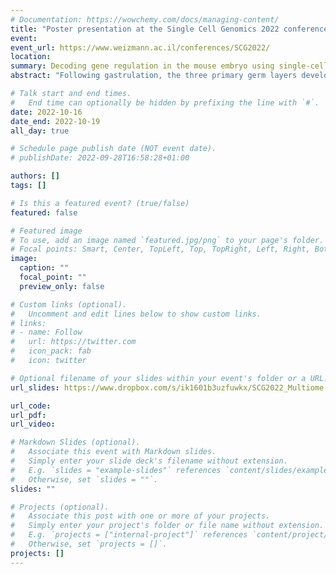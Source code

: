 ```yaml
---
# Documentation: https://wowchemy.com/docs/managing-content/
title: "Poster presentation at the Single Cell Genomics 2022 conference"
event:
event_url: https://www.weizmann.ac.il/conferences/SCG2022/
location:
summary: Decoding gene regulation in the mouse embryo using single-cell multi-omics
abstract: "Following gastrulation, the three primary germ layers develop into the major organs in a process known as organogenesis. Single-cell RNA sequencing has enabled the profiling of the gene expression dynamics of these cell fate decisions, yet a comprehensive map of the interplay between transcription factors and cis-regulatory elements is lacking, as are the underlying gene regulatory networks. Here we generate a multi-omics atlas of mouse early organogenesis by simultaneously profiling gene expression and chromatin accessibility from tens of thousands of single cells. We develop a computational method to leverage the multi-modal readouts to predict transcription factor binding events in cis-regulatory elements, which we then use to infer gene regulatory networks that underpin lineage commitment events. Finally, we show that these models can be used to generate in silico predictions of the effect of transcription factor perturbations. We validate this experimentally by showing that Brachyury is essential for the differentiation of neuromesodermal progenitors to somitic mesoderm fate by priming cis-regulatory elements."

# Talk start and end times.
#   End time can optionally be hidden by prefixing the line with `#`.
date: 2022-10-16
date_end: 2022-10-19
all_day: true

# Schedule page publish date (NOT event date).
# publishDate: 2022-09-28T16:58:28+01:00

authors: []
tags: []

# Is this a featured event? (true/false)
featured: false

# Featured image
# To use, add an image named `featured.jpg/png` to your page's folder. 
# Focal points: Smart, Center, TopLeft, Top, TopRight, Left, Right, BottomLeft, Bottom, BottomRight.
image:
  caption: ""
  focal_point: ""
  preview_only: false

# Custom links (optional).
#   Uncomment and edit lines below to show custom links.
# links:
# - name: Follow
#   url: https://twitter.com
#   icon_pack: fab
#   icon: twitter

# Optional filename of your slides within your event's folder or a URL.
url_slides: https://www.dropbox.com/s/ik1601b3uzfuwkx/SCG2022_Multiome.pdf?dl=0

url_code:
url_pdf:
url_video:

# Markdown Slides (optional).
#   Associate this event with Markdown slides.
#   Simply enter your slide deck's filename without extension.
#   E.g. `slides = "example-slides"` references `content/slides/example-slides.md`.
#   Otherwise, set `slides = ""`.
slides: ""

# Projects (optional).
#   Associate this post with one or more of your projects.
#   Simply enter your project's folder or file name without extension.
#   E.g. `projects = ["internal-project"]` references `content/project/deep-learning/index.md`.
#   Otherwise, set `projects = []`.
projects: []
---
```

